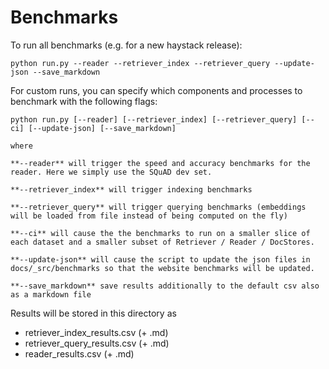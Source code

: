 # Benchmarks



To run all benchmarks (e.g. for a new haystack release):

````
python run.py --reader --retriever_index --retriever_query --update-json --save_markdown
````

For custom runs, you can specify which components and processes to benchmark with the following flags:
```
python run.py [--reader] [--retriever_index] [--retriever_query] [--ci] [--update-json] [--save_markdown]

where

**--reader** will trigger the speed and accuracy benchmarks for the reader. Here we simply use the SQuAD dev set.

**--retriever_index** will trigger indexing benchmarks

**--retriever_query** will trigger querying benchmarks (embeddings will be loaded from file instead of being computed on the fly)

**--ci** will cause the the benchmarks to run on a smaller slice of each dataset and a smaller subset of Retriever / Reader / DocStores. 

**--update-json** will cause the script to update the json files in docs/_src/benchmarks so that the website benchmarks will be updated.
 
**--save_markdown** save results additionally to the default csv also as a markdown file
```

Results will be stored in this directory as
- retriever_index_results.csv (+ .md)
- retriever_query_results.csv (+ .md)
- reader_results.csv (+ .md)